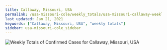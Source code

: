 ```yaml
---
title: Callaway, Missouri, USA
permalink: /usa-missouri-cole/weekly_totals/usa-missouri-callaway-weekly_totals.html
last_updated: Jan 21, 2021
keywords: ["Callaway, Missouri, USA", "weekly totals"]
sidebar: usa-missouri-cole_sidebar
---
```


![Weekly Totals of Confirmed Cases for Callaway, Missouri, USA](/covid_tracker/images/graphs/usa-missouri-callaway-weekly_totals_graph.png)
